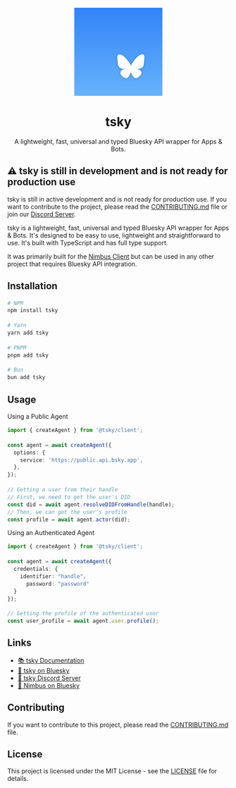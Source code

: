 <p align="center">
  <img src="https://raw.githubusercontent.com/tsky-dev/tsky/refs/heads/main/.github/assets/tsky-logo.png" width="200" height="200">
</p>

<h1 align="center">tsky</h1>

<p align="center">
  A lightweight, fast, universal and typed Bluesky API wrapper for Apps & Bots.
</p>

## ⚠️ tsky is still in development and is not ready for production use

tsky is still in active development and is not ready for production use. If you want to contribute to the project, please read the [CONTRIBUTING.md](../../CONTRIBUTING.md) file or join our [Discord Server](https://discord.gg/KPD7XPUZn3).

tsky is a lightweight, fast, universal and typed Bluesky API wrapper for Apps & Bots. It's designed to be easy to use, lightweight and straightforward to use. It's built with TypeScript and has full type support.

It was primarily built for the [Nimbus Client](https://github.com/nimbus-town/nimbus) but can be used in any other project that requires Bluesky API integration.

## Installation

```bash
# NPM
npm install tsky

# Yarn
yarn add tsky

# PNPM
pnpm add tsky

# Bun
bun add tsky
```

## Usage

Using a Public Agent

```ts
import { createAgent } from '@tsky/client';

const agent = await createAgent({
  options: {
    service: 'https://public.api.bsky.app',
  },
});

// Getting a user from their handle
// First, we need to get the user's DID
const did = await agent.resolveDIDFromHandle(handle);
// Then, we can get the user's profile
const profile = await agent.actor(did);
```

Using an Authenticated Agent

```ts
import { createAgent } from '@tsky/client';

const agent = await createAgent({
  credentials: {
    identifier: "handle",
      password: "password"
  }
});

// Getting the profile of the authenticated user
const user_profile = await agent.user.profile();
```

## Links

- [📚 tsky Documentation](https://tsky.dev/)
- [🦋 tsky on Bluesky](https://bsky.app/profile/tsky.dev)
- [📣 tsky Discord Server](https://discord.gg/KPD7XPUZn3)
- [🦋 Nimbus on Bluesky](https://bsky.app/profile/nimbus.town)

## Contributing

If you want to contribute to this project, please read the [CONTRIBUTING.md](../../CONTRIBUTING.md) file.

## License

This project is licensed under the MIT License - see the [LICENSE](https://github.com/tsky-dev/tsky/blob/main/LICENSE) file for details.
